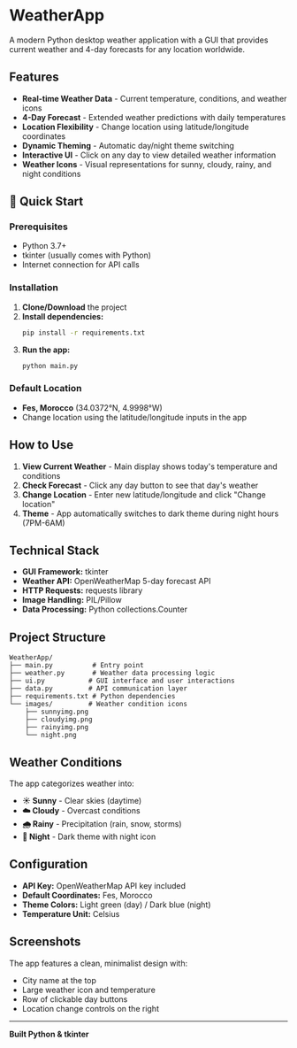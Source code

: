 #  WeatherApp

A modern Python desktop weather application with a GUI that provides current weather and 4-day forecasts for any location worldwide.

## Features

- **Real-time Weather Data** - Current temperature, conditions, and weather icons
- **4-Day Forecast** - Extended weather predictions with daily temperatures
- **Location Flexibility** - Change location using latitude/longitude coordinates
- **Dynamic Theming** - Automatic day/night theme switching
- **Interactive UI** - Click on any day to view detailed weather information
- **Weather Icons** - Visual representations for sunny, cloudy, rainy, and night conditions

## 🚀 Quick Start

### Prerequisites

- Python 3.7+
- tkinter (usually comes with Python)
- Internet connection for API calls

### Installation

1. **Clone/Download** the project
2. **Install dependencies:**
   ```bash
   pip install -r requirements.txt
   ```
3. **Run the app:**
   ```bash
   python main.py
   ```

### Default Location

- **Fes, Morocco** (34.0372°N, 4.9998°W)
- Change location using the latitude/longitude inputs in the app

## How to Use

1. **View Current Weather** - Main display shows today's temperature and conditions
2. **Check Forecast** - Click any day button to see that day's weather
3. **Change Location** - Enter new latitude/longitude and click "Change location"
4. **Theme** - App automatically switches to dark theme during night hours (7PM-6AM)

## Technical Stack

- **GUI Framework:** tkinter
- **Weather API:** OpenWeatherMap 5-day forecast API
- **HTTP Requests:** requests library
- **Image Handling:** PIL/Pillow
- **Data Processing:** Python collections.Counter

## Project Structure

```
WeatherApp/
├── main.py          # Entry point
├── weather.py       # Weather data processing logic
├── ui.py           # GUI interface and user interactions
├── data.py         # API communication layer
├── requirements.txt # Python dependencies
└── images/         # Weather condition icons
    ├── sunnyimg.png
    ├── cloudyimg.png
    ├── rainyimg.png
    └── night.png
```

## Weather Conditions

The app categorizes weather into:

- **☀️ Sunny** - Clear skies (daytime)
- **☁️ Cloudy** - Overcast conditions
- **🌧️ Rainy** - Precipitation (rain, snow, storms)
- **🌙 Night** - Dark theme with night icon

## Configuration

- **API Key:** OpenWeatherMap API key included
- **Default Coordinates:** Fes, Morocco
- **Theme Colors:** Light green (day) / Dark blue (night)
- **Temperature Unit:** Celsius

## Screenshots

The app features a clean, minimalist design with:

- City name at the top
- Large weather icon and temperature
- Row of clickable day buttons
- Location change controls on the right

---

**Built Python & tkinter**
